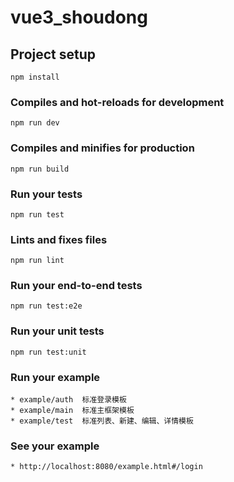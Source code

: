 # vue3_shoudong

## Project setup
```
npm install
```

### Compiles and hot-reloads for development
```
npm run dev
```

### Compiles and minifies for production
```
npm run build
```

### Run your tests
```
npm run test
```

### Lints and fixes files
```
npm run lint
```

### Run your end-to-end tests
```
npm run test:e2e
```

### Run your unit tests
```
npm run test:unit
```

### Run your example
```
* example/auth  标准登录模板
* example/main  标准主框架模板
* example/test  标准列表、新建、编辑、详情模板
```
### See your example
```
* http://localhost:8080/example.html#/login
```